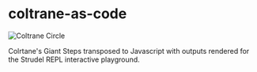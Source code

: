# coltrane-as-code

![Coltrane Circle](coltane-circle.png)

Colrtane's Giant Steps transposed to Javascript with outputs rendered for the Strudel REPL interactive playground.